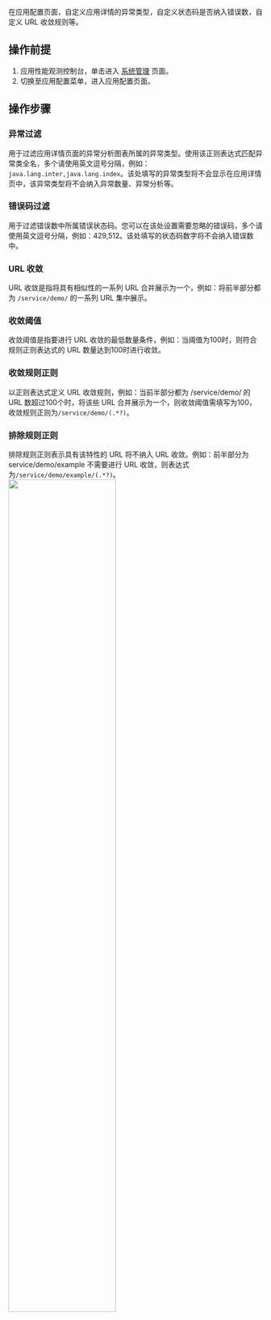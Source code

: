 在应用配置页面，自定义应用详情的异常类型，自定义状态码是否纳入错误数，自定义 URL 收敛规则等。


## 操作前提
1. 应用性能观测控制台，单击进入 [系统管理](https://console.cloud.tencent.com/apm/monitor/settings) 页面。
2. 切换至应用配置菜单，进入应用配置页面。

## 操作步骤

### 异常过滤

用于过滤应用详情页面的异常分析图表所属的异常类型。使用该正则表达式匹配异常类全名，多个请使用英文逗号分隔，例如：`java.lang.inter,java.lang.index`。该处填写的异常类型将不会显示在应用详情页中，该异常类型将不会纳入异常数量、异常分析等。

### 错误码过滤

用于过滤错误数中所属错误状态码。您可以在该处设置需要忽略的错误码，多个请使用英文逗号分隔，例如：429,512。该处填写的状态码数字将不会纳入错误数中。

### URL 收敛

URL 收敛是指将具有相似性的一系列 URL 合并展示为一个，例如：将前半部分都为 `/service/demo/` 的一系列 URL 集中展示。

### 收敛阈值

收敛阈值是指要进行 URL 收敛的最低数量条件，例如：当阈值为100时，则符合规则正则表达式的 URL 数量达到100时进行收敛。

### 收敛规则正则

以正则表达式定义 URL 收敛规则，例如：当前半部分都为 /service/demo/ 的 URL 数超过100个时，将该些 URL 合并展示为一个，则收敛阈值需填写为100，收敛规则正则为`/service/demo/(.*?)`。

### 排除规则正则

排除规则正则表示具有该特性的 URL 将不纳入 URL 收敛。例如：前半部分为 service/demo/example 不需要进行 URL 收敛，则表达式为`/service/demo/example/(.*?)`。
<img src="https://qcloudimg.tencent-cloud.cn/raw/ea123f99ba3ee98af2d341ad941f1a0d.png"  width="65%"></img>
